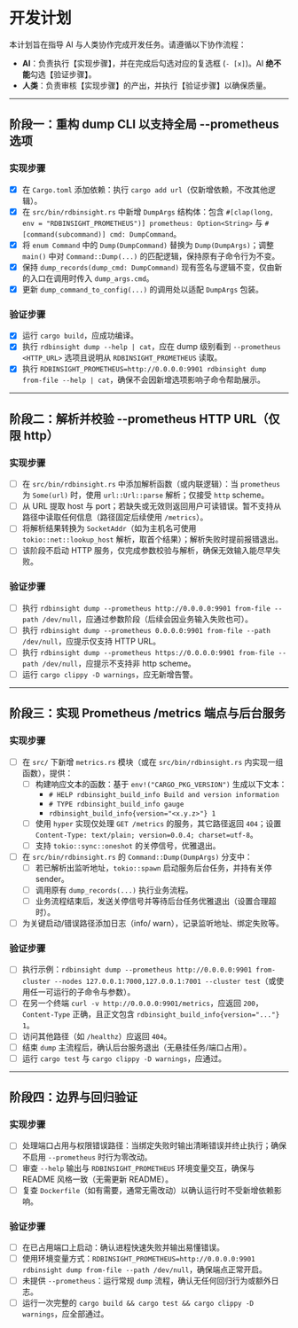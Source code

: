 # 开发计划

本计划旨在指导 AI 与人类协作完成开发任务。请遵循以下协作流程：

*   **AI**：负责执行【实现步骤】，并在完成后勾选对应的复选框 (`- [x]`)。AI **绝不能**勾选【验证步骤】。
*   **人类**：负责审核【实现步骤】的产出，并执行【验证步骤】以确保质量。

---

## 阶段一：重构 dump CLI 以支持全局 --prometheus 选项

### 实现步骤
- [x] 在 `Cargo.toml` 添加依赖：执行 `cargo add url`（仅新增依赖，不改其他逻辑）。
- [x] 在 `src/bin/rdbinsight.rs` 中新增 `DumpArgs` 结构体：包含 `#[clap(long, env = "RDBINSIGHT_PROMETHEUS")] prometheus: Option<String>` 与 `#[command(subcommand)] cmd: DumpCommand`。
- [x] 将 `enum Command` 中的 `Dump(DumpCommand)` 替换为 `Dump(DumpArgs)`；调整 `main()` 中对 `Command::Dump(...)` 的匹配逻辑，保持原有子命令行为不变。
- [x] 保持 `dump_records(dump_cmd: DumpCommand)` 现有签名与逻辑不变，仅由新的入口在调用时传入 `dump_args.cmd`。
- [x] 更新 `dump_command_to_config(...)` 的调用处以适配 `DumpArgs` 包装。

### 验证步骤
- [x] 运行 `cargo build`，应成功编译。
- [x] 执行 `rdbinsight dump --help | cat`，应在 dump 级别看到 `--prometheus <HTTP_URL>` 选项且说明从 `RDBINSIGHT_PROMETHEUS` 读取。
- [x] 执行 `RDBINSIGHT_PROMETHEUS=http://0.0.0.0:9901 rdbinsight dump from-file --help | cat`，确保不会因新增选项影响子命令帮助展示。

---

## 阶段二：解析并校验 --prometheus HTTP URL（仅限 http）

### 实现步骤
- [ ] 在 `src/bin/rdbinsight.rs` 中添加解析函数（或内联逻辑）：当 `prometheus` 为 `Some(url)` 时，使用 `url::Url::parse` 解析；仅接受 `http` scheme。
- [ ] 从 URL 提取 host 与 port；若缺失或无效则返回用户可读错误。暂不支持从路径中读取任何信息（路径固定后续使用 `/metrics`）。
- [ ] 将解析结果转换为 `SocketAddr`（如为主机名可使用 `tokio::net::lookup_host` 解析，取首个结果）；解析失败时提前报错退出。
- [ ] 该阶段不启动 HTTP 服务，仅完成参数校验与解析，确保无效输入能尽早失败。

### 验证步骤
- [ ] 执行 `rdbinsight dump --prometheus http://0.0.0.0:9901 from-file --path /dev/null`，应通过参数阶段（后续会因业务输入失败也可）。
- [ ] 执行 `rdbinsight dump --prometheus 0.0.0.0:9901 from-file --path /dev/null`，应提示仅支持 HTTP URL。
- [ ] 执行 `rdbinsight dump --prometheus https://0.0.0.0:9901 from-file --path /dev/null`，应提示不支持非 http scheme。
- [ ] 运行 `cargo clippy -D warnings`，应无新增告警。

---

## 阶段三：实现 Prometheus /metrics 端点与后台服务

### 实现步骤
- [ ] 在 `src/` 下新增 `metrics.rs` 模块（或在 `src/bin/rdbinsight.rs` 内实现一组函数），提供：
  - [ ] 构建响应文本的函数：基于 `env!("CARGO_PKG_VERSION")` 生成以下文本：
    - `# HELP rdbinsight_build_info Build and version information`
    - `# TYPE rdbinsight_build_info gauge`
    - `rdbinsight_build_info{version="<x.y.z>"} 1`
  - [ ] 使用 `hyper` 实现仅处理 `GET /metrics` 的服务，其它路径返回 `404`；设置 `Content-Type: text/plain; version=0.0.4; charset=utf-8`。
  - [ ] 支持 `tokio::sync::oneshot` 的关停信号，优雅退出。
- [ ] 在 `src/bin/rdbinsight.rs` 的 `Command::Dump(DumpArgs)` 分支中：
  - [ ] 若已解析出监听地址，`tokio::spawn` 启动服务后台任务，并持有关停 sender。
  - [ ] 调用原有 `dump_records(...)` 执行业务流程。
  - [ ] 业务流程结束后，发送关停信号并等待后台任务优雅退出（设置合理超时）。
- [ ] 为关键启动/错误路径添加日志（info/ warn），记录监听地址、绑定失败等。

### 验证步骤
- [ ] 执行示例：`rdbinsight dump --prometheus http://0.0.0.0:9901 from-cluster --nodes 127.0.0.1:7000,127.0.0.1:7001 --cluster test`（或使用任一可运行的子命令与参数）。
- [ ] 在另一个终端 `curl -v http://0.0.0.0:9901/metrics`，应返回 `200`，`Content-Type` 正确，且正文包含 `rdbinsight_build_info{version="..."} 1`。
- [ ] 访问其他路径（如 `/healthz`）应返回 `404`。
- [ ] 结束 `dump` 主流程后，确认后台服务退出（无悬挂任务/端口占用）。
- [ ] 运行 `cargo test` 与 `cargo clippy -D warnings`，应通过。

---

## 阶段四：边界与回归验证

### 实现步骤
- [ ] 处理端口占用与权限错误路径：当绑定失败时输出清晰错误并终止执行；确保不启用 `--prometheus` 时行为零改动。
- [ ] 审查 `--help` 输出与 `RDBINSIGHT_PROMETHEUS` 环境变量交互，确保与 README 风格一致（无需更新 README）。
- [ ] 复查 `Dockerfile`（如有需要，通常无需改动）以确认运行时不受新增依赖影响。

### 验证步骤
- [ ] 在已占用端口上启动：确认进程快速失败并输出易懂错误。
- [ ] 使用环境变量方式：`RDBINSIGHT_PROMETHEUS=http://0.0.0.0:9901 rdbinsight dump from-file --path /dev/null`，确保端点正常开启。
- [ ] 未提供 `--prometheus`：运行常规 `dump` 流程，确认无任何回归行为或额外日志。
- [ ] 运行一次完整的 `cargo build && cargo test && cargo clippy -D warnings`，应全部通过。
